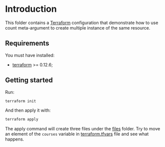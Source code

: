 # Introduction

This folder contains a [Terraform](https://terraform.io) configuration that demonstrate how to use count meta-argument to create multiple instance of the same resource.

## Requirements

You must have installed:

- [terraform]() >= 0.12.6;

## Getting started

Run:

```bash
terraform init
```

And then apply it with:

```bash
terraform apply
```

The apply command will create three files under the [files](./files/) folder. Try to move an element of the `courses` variable in [terraform.tfvars](terraform.tfvars) file and see what happens.

